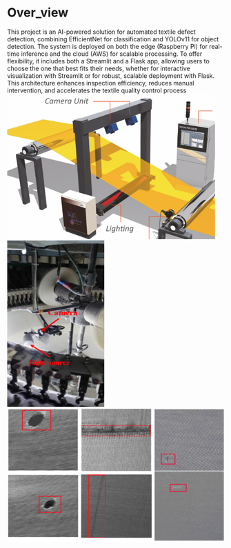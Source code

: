 # Over_view
This project is an AI-powered solution for automated textile defect detection, combining EfficientNet for classification and YOLOv11 for object detection. The system is deployed on both the edge (Raspberry Pi) for real-time inference and the cloud (AWS) for scalable processing. To offer flexibility, it includes both a Streamlit and a Flask app, allowing users to choose the one that best fits their needs, whether for interactive visualization with Streamlit or for robust, scalable deployment with Flask. This architecture enhances inspection efficiency, reduces manual intervention, and accelerates the textile quality control process
![alt text](image.png)
![alt text](image-2.png)
![alt text](image-1.png)
